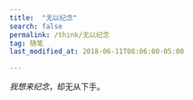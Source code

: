 ```yaml
---
title:  "无以纪念"
search: false
permalink: /think/无以纪念
tag: 随笔
last_modified_at: 2018-06-11T08:06:00-05:00

---
```




*我想来纪念*，却无从下手。